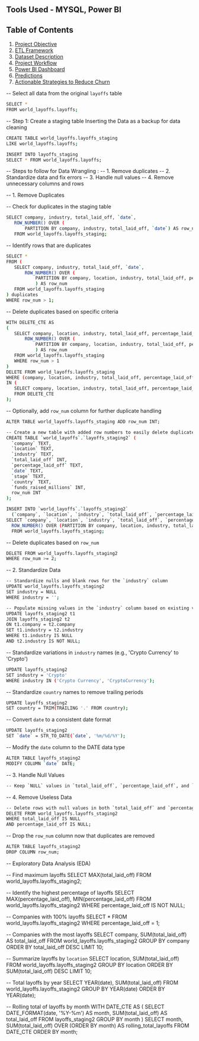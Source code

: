 ## Tools Used - MYSQL, Power BI

## Table of Contents
1. [Project Objective](#project-objective)
2. [ETL Framework](#etl-framework)
3. [Dataset Description](#dataset-description)
4. [Project Workflow](#project-workflow)
5. [Power BI Dashboard](#power-bi-dashboard)
6. [Predictions](#predictions)
7. [Actionable Strategies to Reduce Churn](#actionable-strategies-to-reduce-churn)


-- Select all data from the original `layoffs` table
```bash
SELECT * 
FROM world_layoffs.layoffs;
```
-- Step 1: Create a staging table Inserting the Data as a backup for data cleaning
```bash
CREATE TABLE world_layoffs.layoffs_staging 
LIKE world_layoffs.layoffs;

INSERT INTO layoffs_staging 
SELECT * FROM world_layoffs.layoffs;
```
-- Steps to follow for Data Wrangling :
-- 1. Remove duplicates
-- 2. Standardize data and fix errors
-- 3. Handle null values
-- 4. Remove unnecessary columns and rows

-- 1. Remove Duplicates

-- Check for duplicates in the staging table
 ```bash
SELECT company, industry, total_laid_off, `date`,
	ROW_NUMBER() OVER (
		PARTITION BY company, industry, total_laid_off, `date`) AS row_num
	FROM world_layoffs.layoffs_staging;
 ```
-- Identify rows that are duplicates
 ```bash
SELECT *
FROM (
	SELECT company, industry, total_laid_off, `date`,
		ROW_NUMBER() OVER (
			PARTITION BY company, location, industry, total_laid_off, percentage_laid_off, `date`, stage, country, funds_raised_millions
			) AS row_num
	FROM world_layoffs.layoffs_staging
) duplicates
WHERE row_num > 1;
 ```
-- Delete duplicates based on specific criteria
 ```bash
WITH DELETE_CTE AS 
(
	SELECT company, location, industry, total_laid_off, percentage_laid_off, `date`, stage, country, funds_raised_millions,
		ROW_NUMBER() OVER (
			PARTITION BY company, location, industry, total_laid_off, percentage_laid_off, `date`, stage, country, funds_raised_millions
			) AS row_num
	FROM world_layoffs.layoffs_staging
	WHERE row_num > 1
)
DELETE FROM world_layoffs.layoffs_staging
WHERE (company, location, industry, total_laid_off, percentage_laid_off, `date`, stage, country, funds_raised_millions, row_num) 
IN (
	SELECT company, location, industry, total_laid_off, percentage_laid_off, `date`, stage, country, funds_raised_millions, row_num
	FROM DELETE_CTE
);
 ````
-- Optionally, add `row_num` column for further duplicate handling
```bash
ALTER TABLE world_layoffs.layoffs_staging ADD row_num INT;
````
```bash
-- Create a new table with added row numbers to easily delete duplicates
CREATE TABLE `world_layoffs`.`layoffs_staging2` (
  `company` TEXT,
  `location` TEXT,
  `industry` TEXT,
  `total_laid_off` INT,
  `percentage_laid_off` TEXT,
  `date` TEXT,
  `stage` TEXT,
  `country` TEXT,
  `funds_raised_millions` INT,
  row_num INT
);

INSERT INTO `world_layoffs`.`layoffs_staging2`
  (`company`, `location`, `industry`, `total_laid_off`, `percentage_laid_off`, `date`, `stage`, `country`, `funds_raised_millions`, `row_num`)
SELECT `company`, `location`, `industry`, `total_laid_off`, `percentage_laid_off`, `date`, `stage`, `country`, `funds_raised_millions`,
  ROW_NUMBER() OVER (PARTITION BY company, location, industry, total_laid_off, percentage_laid_off, `date`, stage, country, funds_raised_millions) AS row_num
  FROM world_layoffs.layoffs_staging;
```
-- Delete duplicates based on `row_num`
```bash
DELETE FROM world_layoffs.layoffs_staging2
WHERE row_num >= 2;
```
-- 2. Standardize Data
```bash
-- Standardize nulls and blank rows for the `industry` column
UPDATE world_layoffs.layoffs_staging2
SET industry = NULL
WHERE industry = '';
```
```bash
-- Populate missing values in the `industry` column based on existing values for the same company
UPDATE layoffs_staging2 t1
JOIN layoffs_staging2 t2
ON t1.company = t2.company
SET t1.industry = t2.industry
WHERE t1.industry IS NULL
AND t2.industry IS NOT NULL;
```
-- Standardize variations in `industry` names (e.g., 'Crypto Currency' to 'Crypto')
```bash
UPDATE layoffs_staging2
SET industry = 'Crypto'
WHERE industry IN ('Crypto Currency', 'CryptoCurrency');
````
-- Standardize `country` names to remove trailing periods
```bash
UPDATE layoffs_staging2
SET country = TRIM(TRAILING '.' FROM country);
```
-- Convert `date` to a consistent date format
```bash
UPDATE layoffs_staging2
SET `date` = STR_TO_DATE(`date`, '%m/%d/%Y');
````
-- Modify the `date` column to the DATE data type
```bash
ALTER TABLE layoffs_staging2
MODIFY COLUMN `date` DATE;
```
-- 3. Handle Null Values
```bash
-- Keep `NULL` values in `total_laid_off`, `percentage_laid_off`, and `funds_raised_millions` for easier analysis during EDA.
````
-- 4. Remove Useless Data
```bash
-- Delete rows with null values in both `total_laid_off` and `percentage_laid_off`
DELETE FROM world_layoffs.layoffs_staging2
WHERE total_laid_off IS NULL
AND percentage_laid_off IS NULL;
````
-- Drop the `row_num` column now that duplicates are removed
```bash
ALTER TABLE layoffs_staging2
DROP COLUMN row_num;
```
-- Exploratory Data Analysis (EDA)

-- Find maximum layoffs
SELECT MAX(total_laid_off)
FROM world_layoffs.layoffs_staging2;

-- Identify the highest percentage of layoffs
SELECT MAX(percentage_laid_off), MIN(percentage_laid_off)
FROM world_layoffs.layoffs_staging2
WHERE percentage_laid_off IS NOT NULL;

-- Companies with 100% layoffs
SELECT *
FROM world_layoffs.layoffs_staging2
WHERE percentage_laid_off = 1;

-- Companies with the most layoffs
SELECT company, SUM(total_laid_off) AS total_laid_off
FROM world_layoffs.layoffs_staging2
GROUP BY company
ORDER BY total_laid_off DESC
LIMIT 10;

-- Summarize layoffs by `location`
SELECT location, SUM(total_laid_off)
FROM world_layoffs.layoffs_staging2
GROUP BY location
ORDER BY SUM(total_laid_off) DESC
LIMIT 10;

-- Total layoffs by year
SELECT YEAR(date), SUM(total_laid_off)
FROM world_layoffs.layoffs_staging2
GROUP BY YEAR(date)
ORDER BY YEAR(date);

-- Rolling total of layoffs by month
WITH DATE_CTE AS (
  SELECT DATE_FORMAT(date, '%Y-%m') AS month, SUM(total_laid_off) AS total_laid_off
  FROM layoffs_staging2
  GROUP BY month
)
SELECT month, SUM(total_laid_off) OVER (ORDER BY month) AS rolling_total_layoffs
FROM DATE_CTE
ORDER BY month;
